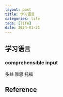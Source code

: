 ```yaml
---
layout: post
title: 学习语言
categories: life
tags: [life]
date: 2024-01-21
---
```


## 学习语言

### comprehensible input


多益
雅思
托福

## Reference
